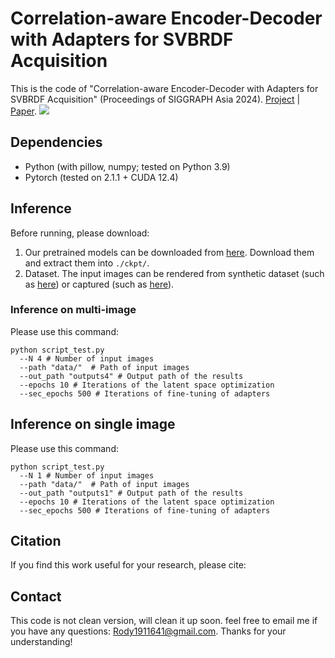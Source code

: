 # Correlation-aware Encoder-Decoder with Adapters for SVBRDF Acquisition
This is the code of "Correlation-aware Encoder-Decoder with Adapters for SVBRDF Acquisition" (Proceedings of SIGGRAPH Asia 2024). [Project](https://rody-nkcs.github.io/SVBRDF/) | [Paper]().
<img src='teaser.png'>

## Dependencies
- Python (with pillow, numpy; tested on Python 3.9)
- Pytorch (tested on 2.1.1 +  CUDA 12.4)

## Inference
Before running, please download:
1. Our pretrained models can be downloaded from [here](https://drive.google.com/drive/folders/1BebohTKZfpVQ6bPiT7AYh930pBAnZSWW?usp=sharing). Download them and extract them into `./ckpt/`.
2. Dataset. The input images can be rendered from synthetic dataset (such as [here](https://github.com/valentin-deschaintre/Single-Image-SVBRDF-Capture-rendering-loss)) or captured (such as [here](https://github.com/tflsguoyu/svbrdf-diff-renderer)).

### Inference on multi-image
Please use this command:
```
python script_test.py
  --N 4 # Number of input images
  --path "data/"  # Path of input images
  --out_path "outputs4" # Output path of the results
  --epochs 10 # Iterations of the latent space optimization
  --sec_epochs 500 # Iterations of fine-tuning of adapters
```
## Inference on single image
Please use this command:
```
python script_test.py
  --N 1 # Number of input images
  --path "data/"  # Path of input images
  --out_path "outputs1" # Output path of the results
  --epochs 10 # Iterations of the latent space optimization
  --sec_epochs 500 # Iterations of fine-tuning of adapters
```

## Citation

If you find this work useful for your research, please cite:



## Contact

This code is not clean version, will clean it up soon. feel free to email me if you have any questions: Rody1911641@gmail.com. Thanks for your understanding!
